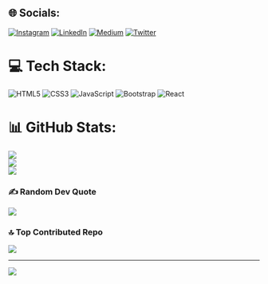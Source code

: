 
## 🌐 Socials:
[![Instagram](https://img.shields.io/badge/Instagram-%23E4405F.svg?logo=Instagram&logoColor=white)](https://instagram.com/1mehmetbardakci) [![LinkedIn](https://img.shields.io/badge/LinkedIn-%230077B5.svg?logo=linkedin&logoColor=white)](https://linkedin.com/in/mehmetbardakcidev) [![Medium](https://img.shields.io/badge/Medium-12100E?logo=medium&logoColor=white)](https://medium.com/@mehmetbardakci) [![Twitter](https://img.shields.io/badge/Twitter-%231DA1F2.svg?logo=Twitter&logoColor=white)](https://twitter.com/1mehmetbardakci) 

# 💻 Tech Stack:
![HTML5](https://img.shields.io/badge/html5-%23E34F26.svg?style=for-the-badge&logo=html5&logoColor=white) ![CSS3](https://img.shields.io/badge/css3-%231572B6.svg?style=for-the-badge&logo=css3&logoColor=white) ![JavaScript](https://img.shields.io/badge/javascript-%23323330.svg?style=for-the-badge&logo=javascript&logoColor=%23F7DF1E) ![Bootstrap](https://img.shields.io/badge/bootstrap-%23563D7C.svg?style=for-the-badge&logo=bootstrap&logoColor=white) ![React](https://img.shields.io/badge/react-%2320232a.svg?style=for-the-badge&logo=react&logoColor=%2361DAFB) 

# 📊 GitHub Stats:
![](https://github-readme-stats.vercel.app/api?username=mehmetbardakci&theme=dark&hide_border=false&include_all_commits=false&count_private=false)<br/>
![](https://github-readme-streak-stats.herokuapp.com/?user=mehmetbardakci&theme=dark&hide_border=false)<br/>
![](https://github-readme-stats.vercel.app/api/top-langs/?username=mehmetbardakci&theme=dark&hide_border=false&include_all_commits=false&count_private=false&layout=compact)

### ✍️ Random Dev Quote
![](https://quotes-github-readme.vercel.app/api?type=horizontal&theme=radical)

### 🔝 Top Contributed Repo
![](https://github-contributor-stats.vercel.app/api?username=mehmetbardakci&limit=5&theme=dark&combine_all_yearly_contributions=true)

---
[![](https://visitcount.itsvg.in/api?id=mehmetbardakci&icon=0&color=0)](https://visitcount.itsvg.in)

<!-- Proudly created with GPRM ( https://gprm.itsvg.in ) -->
